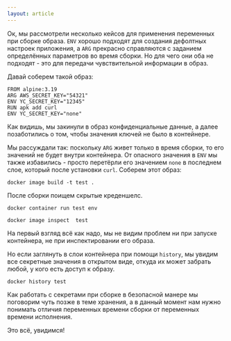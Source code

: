 ```yaml
---
layout: article
---
```


Ок, мы рассмотрели несколько кейсов для применения переменных при сборке образа. `ENV` хорошо подходят для создания дефолтных настроек приложения, а `ARG` прекрасно справляются с заданием определённых параметров во время сборки. Но для чего они оба не подходят - это для передачи чувствительной информации в образ.

Давай соберем такой образ:

```
FROM alpine:3.19
ARG AWS_SECRET_KEY="54321"
ENV YC_SECRET_KEY="12345"
RUN apk add curl
ENV YC_SECRET_KEY="none"
```

Как видишь, мы закинули в образ конфиденциальные данные, а далее позаботились о том, чтобы значения ключей не было в контейнере. 

Мы рассуждали так: поскольку `ARG` живет только в время сборки, то его значений не будет внутри контейнера. От опасного значения в `ENV` мы также избавились - просто перетёрли его значением `none` в последнем слое, который после установки `curl`. Соберем этот образ:

```
docker image build -t test .
```

После сборки поищем скрытые креденшелс.

```
docker container run test env
```

```
docker image inspect  test
```

На первый взгляд всё как надо, мы не видим проблем ни при запуске контейнера, не при инспектировании его образа.

Но если заглянуть в слои контейнера при помощи `history`, мы увидим все секретные значения в открытом виде, откуда их может забрать любой, у кого есть доступ к образу.

```
docker history test
```

Как работать с секретами при сборке в безопасной манере мы поговорим чуть позже в теме хранения, а в данный момент нам нужно понимать отличия переменных времени сборки от переменных времени исполнения.

Это всё, увидимся!
